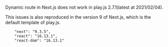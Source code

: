 Dynamic route in Next.js does not work in play.js 2.7.1(latest at 2021/02/04).

This issues is also reproduced in the version 9 of Next.js, which is the default template of play.js.

``` 
    "next": "9.3.5",
    "react": "16.13.1",
    "react-dom": "16.13.1"
```
